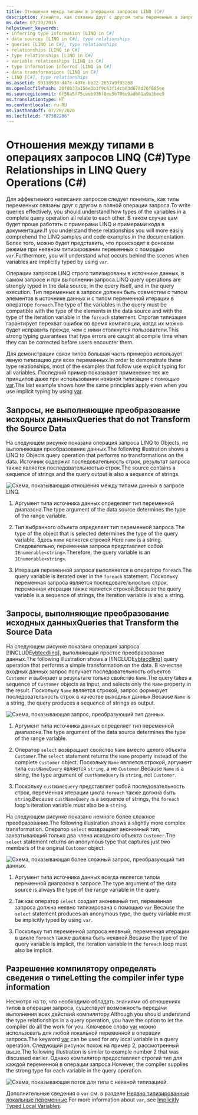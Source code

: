 ```yaml
---
title: Отношения между типами в операциях запросов LINQ (C#)
description: Узнайте, как связаны друг с другом типы переменных в запросе LINQ. Операции запросов LINQ строго типизированы в источнике данных, в самом запросе и при его выполнении.
ms.date: 07/20/2015
helpviewer_keywords:
- inferring type information [LINQ in C#]
- data sources [LINQ in C#], type relationships
- queries [LINQ in C#], type relationships
- relationships [LINQ in C#]
- type relationships [LINQ in C#]
- variable relationships [LINQ in C#]
- type information inferred [LINQ in C#]
- data transformations [LINQ in C#]
- LINQ [C#], type relationships
ms.assetid: 99118938-d47c-4d7e-bb22-2657a9f95268
ms.openlocfilehash: 20f0b37a156e3b3f9c63f14cb83d678d26f685ee
ms.sourcegitcommit: 6f58a5f75ceeb936f8ee5b786e9adb81a9a3bee9
ms.translationtype: HT
ms.contentlocale: ru-RU
ms.lasthandoff: 07/28/2020
ms.locfileid: "87302286"
---
```

# <a name="type-relationships-in-linq-query-operations-c"></a><span data-ttu-id="da9b9-104">Отношения между типами в операциях запросов LINQ (C#)</span><span class="sxs-lookup"><span data-stu-id="da9b9-104">Type Relationships in LINQ Query Operations (C#)</span></span>
<span data-ttu-id="da9b9-105">Для эффективного написания запросов следует понимать, как типы переменных связаны друг с другом в полной операции запроса.</span><span class="sxs-lookup"><span data-stu-id="da9b9-105">To write queries effectively, you should understand how types of the variables in a complete query operation all relate to each other.</span></span> <span data-ttu-id="da9b9-106">В таком случае вам будет проще работать с примерами LINQ и примерами кода в документации.</span><span class="sxs-lookup"><span data-stu-id="da9b9-106">If you understand these relationships you will more easily comprehend the LINQ samples and code examples in the documentation.</span></span> <span data-ttu-id="da9b9-107">Более того, можно будет представить, что происходит в фоновом режиме при неявном типизировании переменных с помощью `var`.</span><span class="sxs-lookup"><span data-stu-id="da9b9-107">Furthermore, you will understand what occurs behind the scenes when variables are implicitly typed by using `var`.</span></span>  
  
 <span data-ttu-id="da9b9-108">Операции запросов LINQ строго типизированы в источнике данных, в самом запросе и при выполнении запроса.</span><span class="sxs-lookup"><span data-stu-id="da9b9-108">LINQ query operations are strongly typed in the data source, in the query itself, and in the query execution.</span></span> <span data-ttu-id="da9b9-109">Тип переменных в запросе должен быть совместим с типом элементов в источнике данных и с типом переменной итерации в операторе `foreach`.</span><span class="sxs-lookup"><span data-stu-id="da9b9-109">The type of the variables in the query must be compatible with the type of the elements in the data source and with the type of the iteration variable in the `foreach` statement.</span></span> <span data-ttu-id="da9b9-110">Строгая типизация гарантирует перехват ошибок во время компиляции, когда их можно будет исправить прежде, чем с ними столкнутся пользователи.</span><span class="sxs-lookup"><span data-stu-id="da9b9-110">This strong typing guarantees that type errors are caught at compile time when they can be corrected before users encounter them.</span></span>  
  
 <span data-ttu-id="da9b9-111">Для демонстрации связи типов большая часть примеров использует явную типизацию для всех переменных.</span><span class="sxs-lookup"><span data-stu-id="da9b9-111">In order to demonstrate these type relationships, most of the examples that follow use explicit typing for all variables.</span></span> <span data-ttu-id="da9b9-112">Последний пример показывает применение тех же принципов даже при использовании неявной типизации с помощью [var](../../../language-reference/keywords/var.md).</span><span class="sxs-lookup"><span data-stu-id="da9b9-112">The last example shows how the same principles apply even when you use implicit typing by using [var](../../../language-reference/keywords/var.md).</span></span>  
  
## <a name="queries-that-do-not-transform-the-source-data"></a><span data-ttu-id="da9b9-113">Запросы, не выполняющие преобразование исходных данных</span><span class="sxs-lookup"><span data-stu-id="da9b9-113">Queries that do not Transform the Source Data</span></span>  
 <span data-ttu-id="da9b9-114">На следующем рисунке показана операция запроса LINQ to Objects, не выполняющая преобразование данных.</span><span class="sxs-lookup"><span data-stu-id="da9b9-114">The following illustration shows a LINQ to Objects query operation that performs no transformations on the data.</span></span> <span data-ttu-id="da9b9-115">Источник содержит последовательность строк, результат запроса также является последовательностью строк.</span><span class="sxs-lookup"><span data-stu-id="da9b9-115">The source contains a sequence of strings and the query output is also a sequence of strings.</span></span>  
  
 ![Схема, показывающая отношения между типами данных в запросе LINQ.](./media/type-relationships-in-linq-query-operations/linq-query-data-type-relation.png)  
  
1. <span data-ttu-id="da9b9-117">Аргумент типа источника данных определяет тип переменной диапазона.</span><span class="sxs-lookup"><span data-stu-id="da9b9-117">The type argument of the data source determines the type of the range variable.</span></span>  
  
2. <span data-ttu-id="da9b9-118">Тип выбранного объекта определяет тип переменной запроса.</span><span class="sxs-lookup"><span data-stu-id="da9b9-118">The type of the object that is selected determines the type of the query variable.</span></span> <span data-ttu-id="da9b9-119">Здесь `name` является строкой.</span><span class="sxs-lookup"><span data-stu-id="da9b9-119">Here `name` is a string.</span></span> <span data-ttu-id="da9b9-120">Следовательно, переменная запроса представляет собой `IEnumerable<string>`.</span><span class="sxs-lookup"><span data-stu-id="da9b9-120">Therefore, the query variable is an `IEnumerable<string>`.</span></span>  
  
3. <span data-ttu-id="da9b9-121">Итерация переменной запроса выполняется в операторе `foreach`.</span><span class="sxs-lookup"><span data-stu-id="da9b9-121">The query variable is iterated over in the `foreach` statement.</span></span> <span data-ttu-id="da9b9-122">Поскольку переменная запроса является последовательностью строк, переменная итерации также является строкой.</span><span class="sxs-lookup"><span data-stu-id="da9b9-122">Because the query variable is a sequence of strings, the iteration variable is also a string.</span></span>  
  
## <a name="queries-that-transform-the-source-data"></a><span data-ttu-id="da9b9-123">Запросы, выполняющие преобразование исходных данных</span><span class="sxs-lookup"><span data-stu-id="da9b9-123">Queries that Transform the Source Data</span></span>  
 <span data-ttu-id="da9b9-124">На следующем рисунке показана операция запроса [!INCLUDE[vbtecdlinq](~/includes/vbtecdlinq-md.md)], выполняющая простое преобразование данных.</span><span class="sxs-lookup"><span data-stu-id="da9b9-124">The following illustration shows a [!INCLUDE[vbtecdlinq](~/includes/vbtecdlinq-md.md)] query operation that performs a simple transformation on the data.</span></span> <span data-ttu-id="da9b9-125">В качестве входных данных запрос получает последовательность объектов `Customer` и выбирает в результате только свойство `Name`.</span><span class="sxs-lookup"><span data-stu-id="da9b9-125">The query takes a sequence of `Customer` objects as input, and selects only the `Name` property in the result.</span></span> <span data-ttu-id="da9b9-126">Поскольку `Name` является строкой, запрос формирует последовательность строк в качестве выходных данных.</span><span class="sxs-lookup"><span data-stu-id="da9b9-126">Because `Name` is a string, the query produces a sequence of strings as output.</span></span>  
  
 ![Схема, показывающая запрос, преобразующий тип данных.](./media/type-relationships-in-linq-query-operations/linq-query-transform-data-type.png)  
  
1. <span data-ttu-id="da9b9-128">Аргумент типа источника данных определяет тип переменной диапазона.</span><span class="sxs-lookup"><span data-stu-id="da9b9-128">The type argument of the data source determines the type of the range variable.</span></span>  
  
2. <span data-ttu-id="da9b9-129">Оператор `select` возвращает свойство `Name` вместо целого объекта `Customer`.</span><span class="sxs-lookup"><span data-stu-id="da9b9-129">The `select` statement returns the `Name` property instead of the complete `Customer` object.</span></span> <span data-ttu-id="da9b9-130">Поскольку `Name` является строкой, аргумент типа `custNameQuery` является `string`, а не `Customer`.</span><span class="sxs-lookup"><span data-stu-id="da9b9-130">Because `Name` is a string, the type argument of `custNameQuery` is `string`, not `Customer`.</span></span>  
  
3. <span data-ttu-id="da9b9-131">Поскольку `custNameQuery` представляет собой последовательность строк, переменная итерации цикла `foreach` также должна быть `string`.</span><span class="sxs-lookup"><span data-stu-id="da9b9-131">Because `custNameQuery` is a sequence of strings, the `foreach` loop's iteration variable must also be a `string`.</span></span>  
  
 <span data-ttu-id="da9b9-132">На следующем рисунке показано немного более сложное преобразование.</span><span class="sxs-lookup"><span data-stu-id="da9b9-132">The following illustration shows a slightly more complex transformation.</span></span> <span data-ttu-id="da9b9-133">Оператор `select` возвращает анонимный тип, захватывающий только два члена исходного объекта `Customer`.</span><span class="sxs-lookup"><span data-stu-id="da9b9-133">The `select` statement returns an anonymous type that captures just two members of the original `Customer` object.</span></span>  
  
 ![Схема, показывающая более сложный запрос, преобразующий тип данных.](./media/type-relationships-in-linq-query-operations/linq-complex-query-transform-data-type.png)  
  
1. <span data-ttu-id="da9b9-135">Аргумент типа источника данных всегда является типом переменной диапазона в запросе.</span><span class="sxs-lookup"><span data-stu-id="da9b9-135">The type argument of the data source is always the type of the range variable in the query.</span></span>  
  
2. <span data-ttu-id="da9b9-136">Так как оператор `select` создает анонимный тип, переменная запроса должна неявно типизирована с помощью `var`.</span><span class="sxs-lookup"><span data-stu-id="da9b9-136">Because the `select` statement produces an anonymous type, the query variable must be implicitly typed by using `var`.</span></span>  
  
3. <span data-ttu-id="da9b9-137">Поскольку тип переменной запроса неявный, переменная итерации в цикле `foreach` также должна быть неявной.</span><span class="sxs-lookup"><span data-stu-id="da9b9-137">Because the type of the query variable is implicit, the iteration variable in the `foreach` loop must also be implicit.</span></span>  
  
## <a name="letting-the-compiler-infer-type-information"></a><span data-ttu-id="da9b9-138">Разрешение компилятору определять сведения о типе</span><span class="sxs-lookup"><span data-stu-id="da9b9-138">Letting the compiler infer type information</span></span>  
 <span data-ttu-id="da9b9-139">Несмотря на то, что необходимо обладать знаниями об отношениях типов в операции запроса, существует возможность передачи выполнения всех действий компилятору.</span><span class="sxs-lookup"><span data-stu-id="da9b9-139">Although you should understand the type relationships in a query operation, you have the option to let the compiler do all the work for you.</span></span> <span data-ttu-id="da9b9-140">Ключевое слово [var](../../../language-reference/keywords/var.md) можно использовать для любой локальной переменной в операции запроса.</span><span class="sxs-lookup"><span data-stu-id="da9b9-140">The keyword [var](../../../language-reference/keywords/var.md) can be used for any local variable in a query operation.</span></span> <span data-ttu-id="da9b9-141">Следующий рисунок похож на пример 2, рассмотренный выше.</span><span class="sxs-lookup"><span data-stu-id="da9b9-141">The following illustration is similar to example number 2 that was discussed earlier.</span></span> <span data-ttu-id="da9b9-142">Однако компилятор предоставляет строгий тип для каждой переменной в операции запроса.</span><span class="sxs-lookup"><span data-stu-id="da9b9-142">However, the compiler supplies the strong type for each variable in the query operation.</span></span>  
  
 ![Схема, показывающая поток для типа с неявной типизацией.](./media/type-relationships-in-linq-query-operations/linq-type-flow-implicit-typing.png)  
  
 <span data-ttu-id="da9b9-144">Дополнительные сведения о `var` см. в разделе [Неявно типизированные локальные переменные](../../classes-and-structs/implicitly-typed-local-variables.md).</span><span class="sxs-lookup"><span data-stu-id="da9b9-144">For more information about `var`, see [Implicitly Typed Local Variables](../../classes-and-structs/implicitly-typed-local-variables.md).</span></span>  
